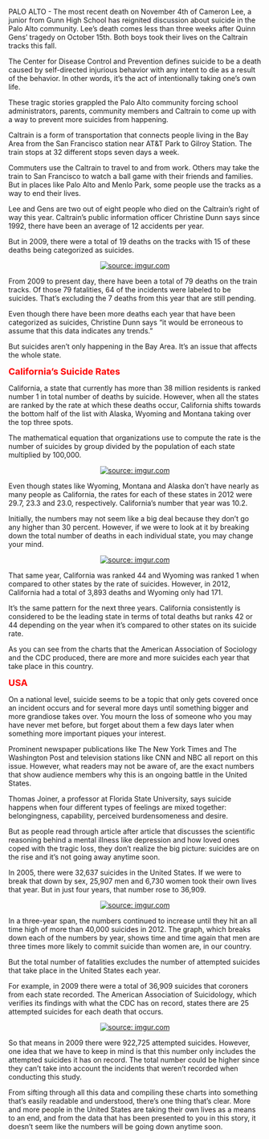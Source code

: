 
PALO ALTO - The most recent death on November 4th of Cameron Lee, a junior from Gunn High School has reignited discussion about suicide in the Palo Alto community. Lee’s death comes less than three weeks after Quinn Gens’ tragedy on October 15th. Both boys took their lives on the Caltrain tracks this fall.

The Center for Disease Control and Prevention defines suicide to be a death caused by self-directed injurious behavior with any intent to die as a result of the behavior. In other words, it’s the act of intentionally taking one’s own life.

These tragic stories grappled the Palo Alto community forcing school administrators, parents, community members and Caltrain to come up with a way to prevent more suicides from happening.

Caltrain is a form of transportation that connects people living in the Bay Area from the San Francisco station near AT&T Park to Gilroy Station. The train stops at 32 different stops seven days a week. 

Commuters use the Caltrain to travel to and from work. Others may take the train to San Francisco to watch a ball game with their friends and families. But in places like Palo Alto and Menlo Park, some people use the tracks as a way to end their lives.

Lee and Gens are two out of eight people who died on the Caltrain’s right of way this year. Caltrain’s public information officer Christine Dunn says since 1992, there have been an average of 12 accidents per year.

But in 2009, there were a total of 19 deaths on the tracks with 15 of these deaths being categorized as suicides.

<center><a href="http://imgur.com/nZe0GRt"><img src="http://i.imgur.com/nZe0GRt.png" title="source: imgur.com" /></a></center>

From 2009 to present day, there have been a total of 79 deaths on the train tracks. Of those 79 fatalities, 64 of the incidents were labeled to be suicides. That’s excluding the 7 deaths from this year that are still pending.

Even though there have been more deaths each year that have been categorized as suicides, Christine Dunn says “it would be erroneous to assume that this data indicates any trends.”

But suicides aren’t only happening in the Bay Area. It’s an issue that affects the whole state.




<p><b> <font size="4" color="red"> California’s Suicide Rates </font> </b></p>

California, a state that currently has more than 38 million residents is ranked number 1 in total number of deaths by suicide. However, when all the states are ranked by the rate at which these deaths occur, California shifts towards the bottom half of the list with Alaska, Wyoming and Montana taking over the top three spots.

The mathematical equation that organizations use to compute the rate is the number of suicides by group divided by the population of each state multiplied by 100,000. 

<center><a href="http://imgur.com/bLHh892"><img src="http://i.imgur.com/bLHh892.png" title="source: imgur.com" /></a></center>


Even though states like Wyoming, Montana and Alaska don’t have nearly as many people as California, the rates for each of these states in 2012 were 29.7, 23.3 and 23.0, respectively. California’s number that year was 10.2.

Initially, the numbers may not seem like a big deal because they don’t go any higher than 30 percent. However, if we were to look at it by breaking down the total number of deaths in each individual state, you may change your mind.

<center><a href="http://imgur.com/rmwdVPx"><img src="http://i.imgur.com/rmwdVPx.png" title="source: imgur.com" /></a></center>

That same year, California was ranked 44 and Wyoming was ranked 1 when compared to other states by the rate of suicides. However, in 2012, California had a total of 3,893 deaths and Wyoming only had 171.

It’s the same pattern for the next three years. California consistently is considered to be the leading state in terms of total deaths but ranks 42 or 44 depending on the year when it’s compared to other states on its suicide rate.

As you can see from the charts that the American Association of Sociology and the CDC produced, there are more and more suicides each year that take place in this country.




<p><b> <font size="4" color="red"> USA </font> </b></p>

On a national level, suicide seems to be a topic that only gets covered once an incident occurs and for several more days until something bigger and more grandiose takes over. You mourn the loss of someone who you may have never met before, but forget about them a few days later when something more important piques your interest. 

Prominent newspaper publications like The New York Times and The Washington Post and television stations like CNN and NBC all report on this issue. However, what readers may not be aware of, are the exact numbers that show audience members why this is an ongoing battle in the United States.


Thomas Joiner, a professor at Florida State University, says suicide happens when four different types of feelings are mixed together: belongingness, capability, perceived burdensomeness and desire.

But as people read through article after article that discusses the scientific reasoning behind a mental illness like depression and how loved ones coped with the tragic loss, they don’t realize the big picture: suicides are on the rise and it’s not going away anytime soon.

In 2005, there were 32,637 suicides in the United States. If we were to break that down by sex, 25,907 men and 6,730 women took their own lives that year. But in just four years, that number rose to 36,909. 


<center><a href="http://imgur.com/Y9TdoOT"><img src="http://i.imgur.com/Y9TdoOT.png" title="source: imgur.com" /></a></center>


In a three-year span, the numbers continued to increase until they hit an all time high of more than 40,000 suicides in 2012.  The graph, which breaks down each of the numbers by year, shows time and time again that men are three times more likely to commit suicide than women are, in our country.

But the total number of fatalities excludes the number of attempted suicides that take place in the United States each year. 

For example, in 2009 there were a total of 36,909 suicides that coroners from each state recorded. The American Association of Suicidology, which verifies its findings with what the CDC has on record, states there are 25 attempted suicides for each death that occurs.


<center> <a href="http://imgur.com/TAmWtW2"><img src="http://i.imgur.com/TAmWtW2.png" title="source: imgur.com" /></a> </center>

So that means in 2009 there were 922,725 attempted suicides. However, one idea that we have to keep in mind is that this number only includes the attempted suicides it has on record. The total number could be higher since they can’t take into account the incidents that weren’t recorded when conducting this study.

From sifting through all this data and compiling these charts into something that’s easily readable and understood, there’s one thing that’s clear. More and more people in the United States are taking their own lives as a means to an end, and from the data that has been presented to you in this story, it doesn’t seem like the numbers will be going down anytime soon.
